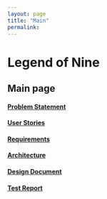 ```yaml
---
layout: page
title: "Main"
permalink:
---
```


# Legend of Nine

## Main page

#### [Problem Statement](https://rhollomon.github.io/Legend-of-Nine/problem.md)

#### [User Stories](https://rhollomon.github.io/Legend-of-Nine/userstories)

#### [Requirements](https://rhollomon.github.io/Legend-of-Nine/requirements)

#### [Architecture](https://rhollomon.github.io/Legend-of-Nine/architecture)

#### [Design Document](https://rhollomon.github.io/Legend-of-Nine/design)

#### [Test Report](https://rhollomon.github.io/Legend-of-Nine/testreport)
